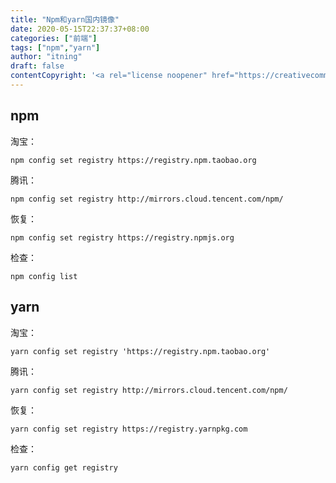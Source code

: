 ```yaml
---
title: "Npm和yarn国内镜像"
date: 2020-05-15T22:37:37+08:00
categories: ["前端"]
tags: ["npm","yarn"]
author: "itning"
draft: false
contentCopyright: '<a rel="license noopener" href="https://creativecommons.org/licenses/by-nc-nd/4.0/" target="_blank">CC BY-NC-ND 4.0</a>'
---
```


## npm

淘宝：

`npm config set registry https://registry.npm.taobao.org`

腾讯：

`npm config set registry http://mirrors.cloud.tencent.com/npm/`

恢复：

`npm config set registry https://registry.npmjs.org`

检查：

`npm config list`

## yarn

淘宝：

`yarn config set registry 'https://registry.npm.taobao.org'`

腾讯：

`yarn config set registry http://mirrors.cloud.tencent.com/npm/`

恢复：

`yarn config set registry https://registry.yarnpkg.com`

检查：

`yarn config get registry`